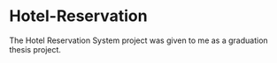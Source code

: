 # Hotel-Reservation
The Hotel Reservation System project was given to me as a graduation thesis project.
